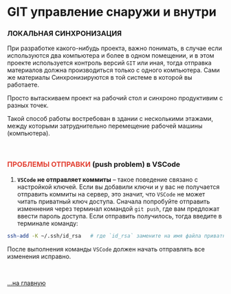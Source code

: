 # GIT управление снаружи и внутри

<!-- ![image](https://2.bp.blogspot.com/-0IVjlIw5BlQ/YHb2qobTLpI/AAAAAAAAGew/ITPUNXanRho4j1gvNt1ZypKJCm4V1uqwQCK4BGAYYCw/s800/listia-730502.png) -->

### ЛОКАЛЬНАЯ СИНХРОНИЗАЦИЯ

При разработке какого-нибудь проекта, важно понимать, в случае если используются два 
компьютера и более в одном помещении, и в этом проекте используется контроль версий `GIT` или иная, 
тогда отправка материалов должна производиться только с одного компьютера. 
Сами же материалы Синхронизируются в той системе в которой вы работаете.

Просто вытаскиваем проект на рабочий стол и синхроно продуктивим с разных точек.

Такой способ работы востребован в здании с несколькими этажами, между которыми затруднительно перемещение рабочей машины (компьютера).

<br>

### <span style="color:#e34234">ПРОБЛЕМЫ ОТПРАВКИ</span> (push problem) в **VSCode**

1. **`VSCode` не отправляет коммиты** – такое поведение связано с настройкой ключей. Если вы добавили ключи и у вас не получается отправить коммиты на сервер, это значит, что `VSCode` не может читать приватный ключ доступа. Сначала попробуйте отправить изменнения через терминал командой `git push`, где вам предложат ввести пароль доступа. Если отправить получилось, тогда введите в терминале команду:

```sh
ssh-add -K ~/.ssh/id_rsa   # где `id_rsa` замените на имя файла приватного ключа 
```

После выполнения команды `VSCode` должен начать отправлять все изменения исправно.

<br>

[…на главную](/)

<br>

